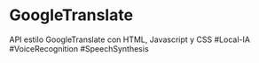 # GoogleTranslate
API estilo GoogleTranslate con HTML, Javascript y CSS    #Local-IA  #VoiceRecognition #SpeechSynthesis
